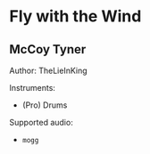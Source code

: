 # Fly with the Wind

## McCoy Tyner

Author: TheLieInKing


Instruments:

  * (Pro) Drums

Supported audio:

  * `mogg`

